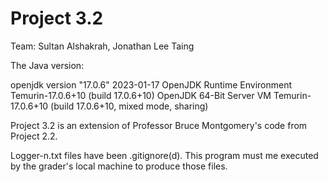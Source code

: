 # Project 3.2
Team: Sultan Alshakrah, Jonathan Lee Taing

The Java version: 

openjdk version "17.0.6" 2023-01-17
OpenJDK Runtime Environment Temurin-17.0.6+10 (build 17.0.6+10)
OpenJDK 64-Bit Server VM Temurin-17.0.6+10 (build 17.0.6+10, mixed mode, sharing)

Project 3.2 is an extension of Professor Bruce Montgomery's code from Project 2.2.

Logger-n.txt files have been .gitignore(d). This program must me executed by the grader's local machine to produce those files.
